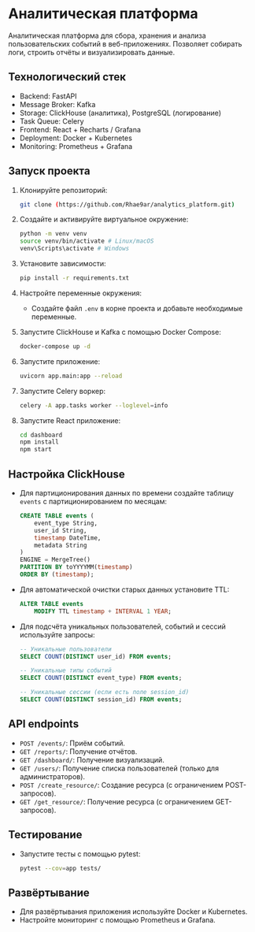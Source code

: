 # Аналитическая платформа

Аналитическая платформа для сбора, хранения и анализа пользовательских событий в веб-приложениях. Позволяет собирать логи, строить отчёты и визуализировать данные.

## Технологический стек

-   Backend: FastAPI
-   Message Broker: Kafka
-   Storage: ClickHouse (аналитика), PostgreSQL (логирование)
-   Task Queue: Celery
-   Frontend: React + Recharts / Grafana
-   Deployment: Docker + Kubernetes
-   Monitoring: Prometheus + Grafana

## Запуск проекта

1.  Клонируйте репозиторий:

    ```bash
    git clone (https://github.com/Rhae9ar/analytics_platform.git)
    ```

2.  Создайте и активируйте виртуальное окружение:

    ```bash
    python -m venv venv
    source venv/bin/activate # Linux/macOS
    venv\Scripts\activate # Windows
    ```

3.  Установите зависимости:

    ```bash
    pip install -r requirements.txt
    ```

4.  Настройте переменные окружения:

    -   Создайте файл `.env` в корне проекта и добавьте необходимые переменные.

5.  Запустите ClickHouse и Kafka с помощью Docker Compose:

    ```bash
    docker-compose up -d
    ```

6.  Запустите приложение:

    ```bash
    uvicorn app.main:app --reload
    ```

7.  Запустите Celery воркер:

    ```bash
    celery -A app.tasks worker --loglevel=info
    ```

8.  Запустите React приложение:

    ```bash
    cd dashboard
    npm install
    npm start
    ```

## Настройка ClickHouse

-   Для партиционирования данных по времени создайте таблицу `events` с партиционированием по месяцам:

    ```sql
    CREATE TABLE events (
        event_type String,
        user_id String,
        timestamp DateTime,
        metadata String
    )
    ENGINE = MergeTree()
    PARTITION BY toYYYYMM(timestamp)
    ORDER BY (timestamp);
    ```

-   Для автоматической очистки старых данных установите TTL:

    ```sql
    ALTER TABLE events
        MODIFY TTL timestamp + INTERVAL 1 YEAR;
    ```

-   Для подсчёта уникальных пользователей, событий и сессий используйте запросы:

    ```sql
    -- Уникальные пользователи
    SELECT COUNT(DISTINCT user_id) FROM events;
    
    -- Уникальные типы событий
    SELECT COUNT(DISTINCT event_type) FROM events;
    
    -- Уникальные сессии (если есть поле session_id)
    SELECT COUNT(DISTINCT session_id) FROM events;
    ```

## API endpoints

-   `POST /events/`: Приём событий.
-   `GET /reports/`: Получение отчётов.
-   `GET /dashboard/`: Получение визуализаций.
-   `GET /users/`: Получение списка пользователей (только для администраторов).
-   `POST /create_resource/`: Создание ресурса (с ограничением POST-запросов).
-   `GET /get_resource/`: Получение ресурса (с ограничением GET-запросов).

## Тестирование

-   Запустите тесты с помощью pytest:

    ```bash
    pytest --cov=app tests/
    ```

## Развёртывание

-   Для развёртывания приложения используйте Docker и Kubernetes.
-   Настройте мониторинг с помощью Prometheus и Grafana.


